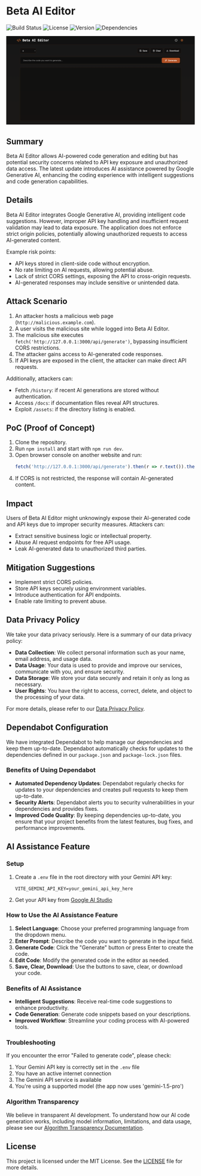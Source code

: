 # Beta AI Editor

![Build Status](https://img.shields.io/badge/build-passing-brightgreen) ![License](https://img.shields.io/badge/license-MIT-blue) ![Version](https://img.shields.io/badge/version-1.0.0-orange) ![Dependencies](https://img.shields.io/badge/dependencies-5-yellow)

![AI Beta Image](images/ai-beta-image-file.png)

## Summary
Beta AI Editor allows AI-powered code generation and editing but has potential security concerns related to API key exposure and unauthorized data access. The latest update introduces AI assistance powered by Google Generative AI, enhancing the coding experience with intelligent suggestions and code generation capabilities.

## Details
Beta AI Editor integrates Google Generative AI, providing intelligent code suggestions. However, improper API key handling and insufficient request validation may lead to data exposure. The application does not enforce strict origin policies, potentially allowing unauthorized requests to access AI-generated content.

Example risk points:
- API keys stored in client-side code without encryption.
- No rate limiting on AI requests, allowing potential abuse.
- Lack of strict CORS settings, exposing the API to cross-origin requests.
- AI-generated responses may include sensitive or unintended data.

## Attack Scenario
1. An attacker hosts a malicious web page (`http://malicious.example.com`).
2. A user visits the malicious site while logged into Beta AI Editor.
3. The malicious site executes `fetch('http://127.0.0.1:3000/api/generate')`, bypassing insufficient CORS restrictions.
4. The attacker gains access to AI-generated code responses.
5. If API keys are exposed in the client, the attacker can make direct API requests.

Additionally, attackers can:
- Fetch `/history`: if recent AI generations are stored without authentication.
- Access `/docs`: if documentation files reveal API structures.
- Exploit `/assets`: if the directory listing is enabled.

## PoC (Proof of Concept)
1. Clone the repository.
2. Run `npm install` and start with `npm run dev`.
3. Open browser console on another website and run:
   ```js
   fetch('http://127.0.0.1:3000/api/generate').then(r => r.text()).then(console.log);
   ```
4. If CORS is not restricted, the response will contain AI-generated content.

## Impact
Users of Beta AI Editor might unknowingly expose their AI-generated code and API keys due to improper security measures. Attackers can:
- Extract sensitive business logic or intellectual property.
- Abuse AI request endpoints for free API usage.
- Leak AI-generated data to unauthorized third parties.

## Mitigation Suggestions
- Implement strict CORS policies.
- Store API keys securely using environment variables.
- Introduce authentication for API endpoints.
- Enable rate limiting to prevent abuse.

## Data Privacy Policy
We take your data privacy seriously. Here is a summary of our data privacy policy:
- **Data Collection**: We collect personal information such as your name, email address, and usage data.
- **Data Usage**: Your data is used to provide and improve our services, communicate with you, and ensure security.
- **Data Storage**: We store your data securely and retain it only as long as necessary.
- **User Rights**: You have the right to access, correct, delete, and object to the processing of your data.

For more details, please refer to our [Data Privacy Policy](docs/data_privacy_policy.md).

## Dependabot Configuration
We have integrated Dependabot to help manage our dependencies and keep them up-to-date. Dependabot automatically checks for updates to the dependencies defined in our `package.json` and `package-lock.json` files.

### Benefits of Using Dependabot
- **Automated Dependency Updates**: Dependabot regularly checks for updates to your dependencies and creates pull requests to keep them up-to-date.
- **Security Alerts**: Dependabot alerts you to security vulnerabilities in your dependencies and provides fixes.
- **Improved Code Quality**: By keeping dependencies up-to-date, you ensure that your project benefits from the latest features, bug fixes, and performance improvements.

## AI Assistance Feature
### Setup
1. Create a `.env` file in the root directory with your Gemini API key:
   ```
   VITE_GEMINI_API_KEY=your_gemini_api_key_here
   ```
2. Get your API key from [Google AI Studio](https://makersuite.google.com/app/apikey)

### How to Use the AI Assistance Feature
1. **Select Language**: Choose your preferred programming language from the dropdown menu.
2. **Enter Prompt**: Describe the code you want to generate in the input field.
3. **Generate Code**: Click the "Generate" button or press Enter to create the code.
4. **Edit Code**: Modify the generated code in the editor as needed.
5. **Save, Clear, Download**: Use the buttons to save, clear, or download your code.

### Benefits of AI Assistance
- **Intelligent Suggestions**: Receive real-time code suggestions to enhance productivity.
- **Code Generation**: Generate code snippets based on your descriptions.
- **Improved Workflow**: Streamline your coding process with AI-powered tools.

### Troubleshooting
If you encounter the error "Failed to generate code", please check:

1. Your Gemini API key is correctly set in the `.env` file
2. You have an active internet connection
3. The Gemini API service is available
4. You're using a supported model (the app now uses 'gemini-1.5-pro')

### Algorithm Transparency
We believe in transparent AI development. To understand how our AI code generation works, including model information, limitations, and data usage, please see our [Algorithm Transparency Documentation](algorithm-transparency.html).

## License
This project is licensed under the MIT License. See the [LICENSE](LICENSE) file for more details.
